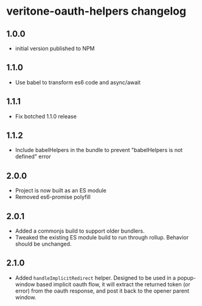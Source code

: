 # veritone-oauth-helpers changelog

## 1.0.0
* initial version published to NPM

## 1.1.0
* Use babel to transform es6 code and async/await 

## 1.1.1
* Fix botched 1.1.0 release
 
## 1.1.2
* Include babelHelpers in the bundle to prevent "babelHelpers is not defined" error
 
## 2.0.0
* Project is now built as an ES module
* Removed es6-promise polyfill

## 2.0.1
* Added a commonjs build to support older bundlers.
* Tweaked the existing ES module build to run through rollup. Behavior should be unchanged.

## 2.1.0
* Added `handleImplicitRedirect` helper. Designed to be used in a popup-window based implicit oauth flow, it will extract the returned token (or error) from the oauth response, and post it back to the opener parent window.
